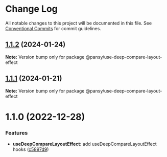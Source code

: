 # Change Log

All notable changes to this project will be documented in this file.
See [Conventional Commits](https://conventionalcommits.org) for commit guidelines.

## [1.1.2](https://github.com/pansyjs/react-hooks/compare/@pansy/use-deep-compare-layout-effect@1.1.1...@pansy/use-deep-compare-layout-effect@1.1.2) (2024-01-24)

**Note:** Version bump only for package @pansy/use-deep-compare-layout-effect





## [1.1.1](https://github.com/pansyjs/react-hooks/compare/@pansy/use-deep-compare-layout-effect@1.1.0...@pansy/use-deep-compare-layout-effect@1.1.1) (2024-01-21)

**Note:** Version bump only for package @pansy/use-deep-compare-layout-effect





# 1.1.0 (2022-12-28)


### Features

* **useDeepCompareLayoutEffect:** add useDeepCompareLayoutEffect hooks ([c5897d9](https://github.com/pansyjs/react-hooks/commit/c5897d90f9b017cee971d01bd9cb95c817124bcb))

